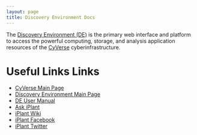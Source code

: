 ```yaml
---
layout: page
title: Discovery Environment Docs
---
```


The [Discovery Environment (DE)](http://www.cyverse.org/ci/discovery-environment) is the primary 
web interface and platform to access the powerful computing, storage, and analysis application 
resources of the [CyVerse](http://www.cyverse.org) cyberinfrastructure.

# Useful Links Links

* [CyVerse Main Page](http://www.cyverse.org/)
* [Discovery Environment Main Page](http://www.cyverse.org/ci/discovery-environment)
* [DE User Manual](https://pods.iplantcollaborative.org/wiki/display/DEmanual/Table+of+Contents)
* [Ask iPlant](http://ask.iplantcollaborative.org/questions/)
* [iPlant Wiki](https://pods.iplantcollaborative.org/wiki/dashboard.action)
* [iPlant Facebook](https://www.facebook.com/iPlantCollab/)
* [iPlant Twitter](https://twitter.com/iPlantCollab)
